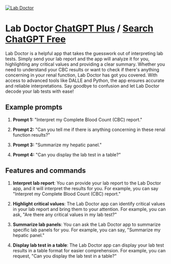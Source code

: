 
[![Lab Doctor](https://files.oaiusercontent.com/file-Nis2ugtzb3cRG6U8z3OICN8H?se=2123-10-16T20%3A20%3A47Z&sp=r&sv=2021-08-06&sr=b&rscc=max-age%3D31536000%2C%20immutable&rscd=attachment%3B%20filename%3Db7809708-3009-46eb-8fac-eedbd451bd21.png&sig=9bITgvWDcJBipvbA4P/urRpgc1/53s2JL2bE4F2NVnU%3D)](https://chat.openai.com/g/g-zCpjZCGTM-lab-doctor)

# Lab Doctor [ChatGPT Plus](https://chat.openai.com/g/g-zCpjZCGTM-lab-doctor) / [Search ChatGPT Free](https://gptcall.net/index.html#/?search=Lab%20Doctor)

Lab Doctor is a helpful app that takes the guesswork out of interpreting lab tests. Simply send your lab report and the app will analyze it for you, highlighting any critical values and providing a clear summary. Whether you need to understand your CBC results or want to check if there's anything concerning in your renal function, Lab Doctor has got you covered. With access to advanced tools like DALLE and Python, the app ensures accurate and reliable interpretations. Say goodbye to confusion and let Lab Doctor decode your lab tests with ease!

## Example prompts

1. **Prompt 1:** "Interpret my Complete Blood Count (CBC) report."

2. **Prompt 2:** "Can you tell me if there is anything concerning in these renal function results?"

3. **Prompt 3:** "Summarize my hepatic panel."

4. **Prompt 4:** "Can you display the lab test in a table?"

## Features and commands

1. **Interpret lab report**: You can provide your lab report to the Lab Doctor app, and it will interpret the results for you. For example, you can say "Interpret my Complete Blood Count (CBC) report."

2. **Highlight critical values**: The Lab Doctor app can identify critical values in your lab report and bring them to your attention. For example, you can ask, "Are there any critical values in my lab test?"

3. **Summarize lab panels**: You can ask the Lab Doctor app to summarize specific lab panels for you. For example, you can say, "Summarize my hepatic panel."

4. **Display lab test in a table**: The Lab Doctor app can display your lab test results in a table format for easier comprehension. For example, you can request, "Can you display the lab test in a table?"



